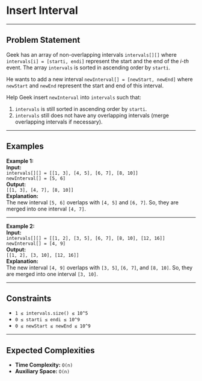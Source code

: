 # Insert Interval

---

## Problem Statement

Geek has an array of non-overlapping intervals `intervals[][]` where `intervals[i] = [starti, endi]` represent the start and the end of the *i-th* event. The array `intervals` is sorted in ascending order by `starti`.

He wants to add a new interval `newInterval[] = [newStart, newEnd]` where `newStart` and `newEnd` represent the start and end of this interval.

Help Geek insert `newInterval` into `intervals` such that:

1. `intervals` is still sorted in ascending order by `starti`.
2. `intervals` still does not have any overlapping intervals (merge overlapping intervals if necessary).

---

## Examples

**Example 1:**  
**Input:**  
`intervals[][] = [[1, 3], [4, 5], [6, 7], [8, 10]]`  
`newInterval[] = [5, 6]`  
**Output:**  
`[[1, 3], [4, 7], [8, 10]]`  
**Explanation:**  
The new interval `[5, 6]` overlaps with `[4, 5]` and `[6, 7]`. So, they are merged into one interval `[4, 7]`.

---

**Example 2:**  
**Input:**  
`intervals[][] = [[1, 2], [3, 5], [6, 7], [8, 10], [12, 16]]`  
`newInterval[] = [4, 9]`  
**Output:**  
`[[1, 2], [3, 10], [12, 16]]`  
**Explanation:**  
The new interval `[4, 9]` overlaps with `[3, 5]`, `[6, 7]`, and `[8, 10]`. So, they are merged into one interval `[3, 10]`.

---

## Constraints

- `1 ≤ intervals.size() ≤ 10^5`  
- `0 ≤ starti ≤ endi ≤ 10^9`  
- `0 ≤ newStart ≤ newEnd ≤ 10^9`

---

## Expected Complexities

- **Time Complexity:** `O(n)`  
- **Auxiliary Space:** `O(n)`
